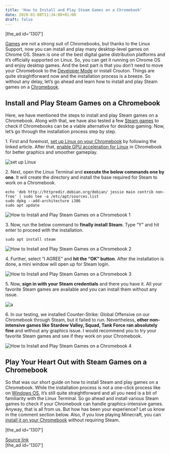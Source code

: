 ```yaml
---
title: 'How to Install and Play Steam Games on a Chromebook'
date: 2020-01-08T11:34:00+01:00
draft: false
---
```


\[the\_ad id='1307'\]  
  

  

[Games](https://beebom.com/best-chromebook-games/) are not a strong suit of Chromebooks, but thanks to the Linux Support, now you can install and play many desktop-level games on Chrome OS. Steam is one of the best digital game distribution platforms and it’s officially supported on Linux. So, you can get it running on Chrome OS and enjoy desktop games. And the best part is that you don’t need to move your Chromebook to the [Developer Mode](https://beebom.com/how-turn-chromebook-developer-mode/) or install Crouton. Things are quite straightforward now and the installation process is a breeze. So without any delay, let’s go ahead and learn how to install and play Steam games on a [Chromebook](https://beebom.com/what-is-a-chromebook/).  

Install and Play Steam Games on a Chromebook
--------------------------------------------

  

Here, we have mentioned the steps to install and play Steam games on a Chromebook. Along with that, we have also tested a few [Steam games](https://beebom.com/best-free-steam-games/) to check if Chromebooks can be a viable alternative for desktop gaming. Now, let’s go through the installation process step by step.  

1\. First and foremost, [set up Linux on your Chromebook](https://beebom.com/how-use-linux-chromebook/) by following the linked article. After that, [enable GPU acceleration for Linux](https://beebom.com/enable-microphone-gpu-acceleration-linux-chromebook/) in Chromebook for better graphics and smoother gameplay.  

![set up Linux](https://beebom.com/wp-content/uploads/2020/01/enable-linux-1.jpeg)

2\. Next, open the Linux Terminal and **execute the below commands one by one**. It will create the directory and install the base required for Steam to work on a Chromebook.  

```
echo 'deb http://httpredir.debian.org/debian/ jessie main contrib non-free' | sudo tee -a /etc/apt/sources.list  
sudo dpkg --add-architecture i386  
sudo apt update
```  

![How to Install and Play Steam Games on a Chromebook 1](https://beebom.com/wp-content/uploads/2020/01/How-to-Install-and-Play-Steam-Games-on-a-Chromebook-1.jpg)

3\. Now, run the below command to **finally install Steam**. Type “Y” and hit enter to proceed with the installation.  

```
sudo apt install steam
```  

![How to Install and Play Steam Games on a Chromebook 2](https://beebom.com/wp-content/uploads/2020/01/How-to-Install-and-Play-Steam-Games-on-a-Chromebook-2.jpg)

4\. Further, select “I AGREE” and **hit the “OK” button**. After the installation is done, a mini window will open up for Steam login.

  
  

  

![How to Install and Play Steam Games on a Chromebook 3](https://beebom.com/wp-content/uploads/2020/01/How-to-Install-and-Play-Steam-Games-on-a-Chromebook-3.jpg)

5\. Now, **sign in with your Steam credentials** and there you have it. All your favorite Steam games are available and you can install them without any issue.  

![a](https://beebom.com/wp-content/uploads/2020/01/a.jpeg)

6\. In our testing, we installed Counter-Strike: Global Offensive on our Chromebook through Steam, but it failed to run. Nevertheless, **other non-intensive games like Stardew Valley, Squad, Tank Force ran absolutely fine** and without any graphics issue. I would recommend you to try your favorite Steam games and see if they work on your Chromebook.  

![How to Install and Play Steam Games on a Chromebook 4](https://beebom.com/wp-content/uploads/2020/01/How-to-Install-and-Play-Steam-Games-on-a-Chromebook-4.jpg)

Play Your Heart Out with Steam Games on a Chromebook
----------------------------------------------------

  

So that was our short guide on how to install Steam and play games on a Chromebook. While the installation process is not a one-click process like on [Windows OS](https://beebom.com/how-optimize-gaming-performance-windows-10/), it’s still quite straightforward and all you need is a bit of familiarity with the Linux Terminal. So go ahead and install various Steam games to check if your Chromebook can handle graphics-intensive games. Anyway, that is all from us. But how has been your experience? Let us know in the comment section below. Also, if you love playing Minecraft, you can [install it on your Chromebook](https://beebom.com/how-install-play-minecraft-chromebook/) without requiring Steam.  

  
  
\[the\_ad id='1307'\]  
  
[Source link](https://beebom.com/how-install-play-steam-games-chromebook/)  
\[the\_ad id='1307'\]